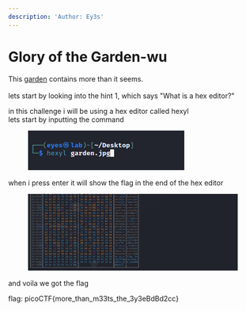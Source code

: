 ```yaml
---
description: 'Author: Ey3s'
---
```


# Glory of the Garden-wu

This [garden](https://jupiter.challenges.picoctf.org/static/d0e1ffb10fc0017c6a82c57900f3ffe3/garden.jpg) contains more than it seems.\
\
lets start by looking into the hint 1, which says "What is a hex editor?"

in this challenge i will be using a hex editor called hexyl\
lets start by inputting the command

<figure><img src="../../../../.gitbook/assets/image (20).png" alt=""><figcaption></figcaption></figure>

when i press enter it will show the flag in the end of the hex editor

<figure><img src="../../../../.gitbook/assets/image (21).png" alt=""><figcaption></figcaption></figure>

and voila we got the flag

flag: picoCTF{more\_than\_m33ts\_the\_3y3eBdBd2cc}
